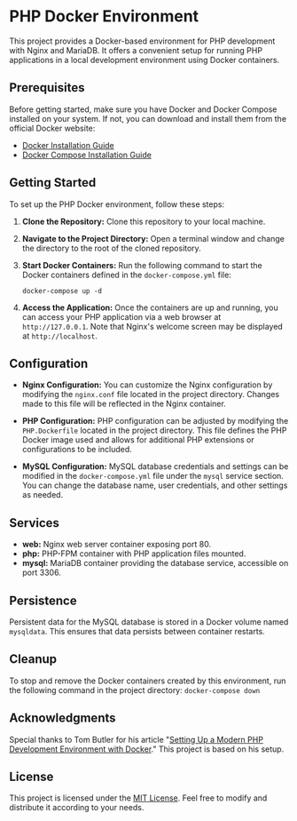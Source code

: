 # PHP Docker Environment

This project provides a Docker-based environment for PHP development with Nginx and MariaDB. It offers a convenient setup for running PHP applications in a local development environment using Docker containers.

## Prerequisites

Before getting started, make sure you have Docker and Docker Compose installed on your system. If not, you can download and install them from the official Docker website:

-   [Docker Installation Guide](https://docs.docker.com/get-docker/)
-   [Docker Compose Installation Guide](https://docs.docker.com/compose/install/)

## Getting Started

To set up the PHP Docker environment, follow these steps:

1. **Clone the Repository:** Clone this repository to your local machine.

2. **Navigate to the Project Directory:** Open a terminal window and change the directory to the root of the cloned repository.

3. **Start Docker Containers:** Run the following command to start the Docker containers defined in the `docker-compose.yml` file:

    ```
    docker-compose up -d
    ```

4. **Access the Application:** Once the containers are up and running, you can access your PHP application via a web browser at `http://127.0.0.1`. Note that Nginx's welcome screen may be displayed at `http://localhost`.

## Configuration

-   **Nginx Configuration:** You can customize the Nginx configuration by modifying the `nginx.conf` file located in the project directory. Changes made to this file will be reflected in the Nginx container.

-   **PHP Configuration:** PHP configuration can be adjusted by modifying the `PHP.Dockerfile` located in the project directory. This file defines the PHP Docker image used and allows for additional PHP extensions or configurations to be included.

-   **MySQL Configuration:** MySQL database credentials and settings can be modified in the `docker-compose.yml` file under the `mysql` service section. You can change the database name, user credentials, and other settings as needed.

## Services

-   **web:** Nginx web server container exposing port 80.
-   **php:** PHP-FPM container with PHP application files mounted.
-   **mysql:** MariaDB container providing the database service, accessible on port 3306.

## Persistence

Persistent data for the MySQL database is stored in a Docker volume named `mysqldata`. This ensures that data persists between container restarts.

## Cleanup

To stop and remove the Docker containers created by this environment, run the following command in the project directory:
`docker-compose down`

## Acknowledgments

Special thanks to Tom Butler for his article "[Setting Up a Modern PHP Development Environment with Docker](https://www.sitepoint.com/docker-php-development-environment/)." This project is based on his setup.

## License

This project is licensed under the [MIT License](LICENSE). Feel free to modify and distribute it according to your needs.
